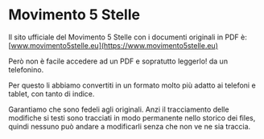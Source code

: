 # Movimento 5 Stelle

Il sito ufficiale del Movimento 5 Stelle con i documenti originali in PDF è: [www.movimento5stelle.eu](https://www.movimento5stelle.eu)

Però non è facile accedere ad un PDF e sopratutto leggerlo! da un telefonino.

Per questo li abbiamo convertiti in un formato molto più adatto ai telefoni e tablet, con tanto di indice.

Garantiamo che sono fedeli agli originali. Anzi il tracciamento delle modifiche si testi sono tracciati in modo permanente nello storico dei files, quindi nessuno può andare a modificarli senza che non ve ne sia traccia.
